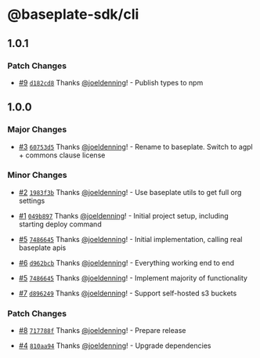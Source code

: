# @baseplate-sdk/cli

## 1.0.1

### Patch Changes

- [#9](https://github.com/JustUtahCoders/baseplate-cli/pull/9) [`d182cd8`](https://github.com/JustUtahCoders/baseplate-cli/commit/d182cd845805fc05865dfb00db5135d1901cfe02) Thanks [@joeldenning](https://github.com/joeldenning)! - Publish types to npm

## 1.0.0

### Major Changes

- [#3](https://github.com/JustUtahCoders/baseplate-cli/pull/3) [`60753d5`](https://github.com/JustUtahCoders/baseplate-cli/commit/60753d5465d6aa5b31f62b76d25af0fcad8d44c6) Thanks [@joeldenning](https://github.com/joeldenning)! - Rename to baseplate. Switch to agpl + commons clause license

### Minor Changes

- [#2](https://github.com/JustUtahCoders/baseplate-cli/pull/2) [`1983f3b`](https://github.com/JustUtahCoders/baseplate-cli/commit/1983f3b33c8ef5b7249cc5240ac209ff093d4d8f) Thanks [@joeldenning](https://github.com/joeldenning)! - Use baseplate utils to get full org settings

- [#1](https://github.com/JustUtahCoders/baseplate-cli/pull/1) [`049b897`](https://github.com/JustUtahCoders/baseplate-cli/commit/049b897d80cedd6e8d2d23d0257e016f2a8bed2e) Thanks [@joeldenning](https://github.com/joeldenning)! - Initial project setup, including starting deploy command

- [#5](https://github.com/JustUtahCoders/baseplate-cli/pull/5) [`7486645`](https://github.com/JustUtahCoders/baseplate-cli/commit/74866450e72d1a0d7beab5c80f294565f3c40c6e) Thanks [@joeldenning](https://github.com/joeldenning)! - Initial implementation, calling real baseplate apis

- [#6](https://github.com/JustUtahCoders/baseplate-cli/pull/6) [`d962bcb`](https://github.com/JustUtahCoders/baseplate-cli/commit/d962bcb43cadd2195fe28a1e0e72d7ffe4ae0d92) Thanks [@joeldenning](https://github.com/joeldenning)! - Everything working end to end

- [#5](https://github.com/JustUtahCoders/baseplate-cli/pull/5) [`7486645`](https://github.com/JustUtahCoders/baseplate-cli/commit/74866450e72d1a0d7beab5c80f294565f3c40c6e) Thanks [@joeldenning](https://github.com/joeldenning)! - Implement majority of functionality

- [#7](https://github.com/JustUtahCoders/baseplate-cli/pull/7) [`d896249`](https://github.com/JustUtahCoders/baseplate-cli/commit/d896249c3f4225696d4eecbd931078345a6831f2) Thanks [@joeldenning](https://github.com/joeldenning)! - Support self-hosted s3 buckets

### Patch Changes

- [#8](https://github.com/JustUtahCoders/baseplate-cli/pull/8) [`717788f`](https://github.com/JustUtahCoders/baseplate-cli/commit/717788f80f922327ba36f2482c3a06d9d82b4b90) Thanks [@joeldenning](https://github.com/joeldenning)! - Prepare release

- [#4](https://github.com/JustUtahCoders/baseplate-cli/pull/4) [`810aa94`](https://github.com/JustUtahCoders/baseplate-cli/commit/810aa94c5752776b81477cf4f584a93199a01c97) Thanks [@joeldenning](https://github.com/joeldenning)! - Upgrade dependencies
